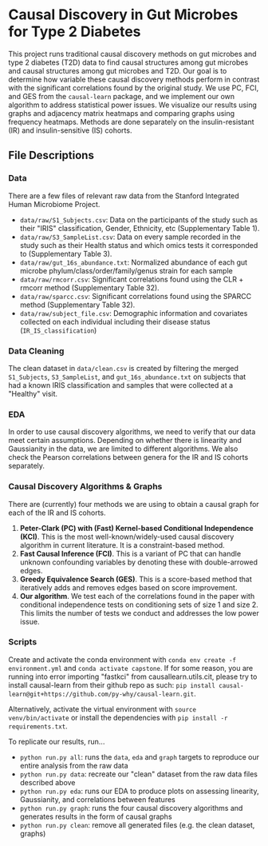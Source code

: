 # Causal Discovery in Gut Microbes for Type 2 Diabetes

This project runs traditional causal discovery methods on gut microbes and type 2 diabetes (T2D) data to find causal structures among gut microbes and causal structures among gut microbes and T2D. Our goal is to determine how variable these causal discovery methods perform in contrast with the significant correlations found by the original study. We use PC, FCI, and GES from the `causal-learn` package, and we implement our own algorithm to address statistical power issues. We visualize our results using graphs and adjacency matrix heatmaps and comparing graphs using frequency heatmaps. Methods are done separately on the insulin-resistant (IR) and insulin-sensitive (IS) cohorts.

## File Descriptions
### Data
There are a few files of relevant raw data from the Stanford Integrated Human Microbiome Project.
- `data/raw/S1_Subjects.csv`: Data on the participants of the study such as their "IRIS" classification, Gender, Ethnicity, etc (Supplementary Table 1). 
- `data/raw/S3_SampleList.csv`: Data on every sample recorded in the study such as their Health status and which omics tests it corresponded to (Supplementary Table 3). 
- `data/raw/gut_16s_abundance.txt`: Normalized abundance of each gut microbe phylum/class/order/family/genus strain for each sample
- `data/raw/rmcorr.csv`: Significant correlations found using the CLR + rmcorr method (Supplementary Table 32).
- `data/raw/sparcc.csv`: Significant correlations found using the SPARCC method (Supplementary Table 32).
- `data/raw/subject_file.csv`: Demographic information and covariates collected on each individual including their disease status (`IR_IS_classification`)

### Data Cleaning
The clean dataset in `data/clean.csv` is created by filtering the merged `S1_Subjects`, `S3_SampleList`, and `gut_16s_abundance.txt` on subjects that had a known IRIS classification and samples that were collected at a "Healthy" visit.

### EDA
In order to use causal discovery algorithms, we need to verify that our data meet certain assumptions. Depending on whether there is linearity and Gaussianity in the data, we are limited to different algorithms. We also check the Pearson correlations between genera for the IR and IS cohorts separately. 

### Causal Discovery Algorithms & Graphs
There are (currently) four methods we are using to obtain a causal graph for each of the IR and IS cohorts.
1. **Peter-Clark (PC) with (Fast) Kernel-based Conditional Independence (KCI)**. This is the most well-known/widely-used causal discovery algorithm in current literature. It is a constraint-based method.
2. **Fast Causal Inference (FCI)**. This is a variant of PC that can handle unknown confounding variables by denoting these with double-arrowed edges. 
3. **Greedy Equivalence Search (GES)**. This is a score-based method that iteratively adds and removes edges based on score improvement.
4. **Our algorithm**. We test each of the correlations found in the paper with conditional independence tests on conditioning sets of size 1 and size 2. This limits the number of tests we conduct and addresses the low power issue.

### Scripts
Create and activate the conda environment with `conda env create -f environment.yml` and `conda activate capstone`. If for some reason, you are running into error importing "fastkci" from causallearn.utils.cit, please try to install causal-learn from their github repo as such: `pip install causal-learn@git+https://github.com/py-why/causal-learn.git`. 

Alternatively, activate the virtual environment with `source venv/bin/activate` or install the dependencies with `pip install -r requirements.txt`. 

To replicate our results, run...
- `python run.py all`: runs the `data`, `eda` and `graph` targets to reproduce our entire analysis from the raw data
- `python run.py data`: recreate our "clean" dataset from the raw data files described above
- `python run.py eda`: runs our EDA to produce plots on assessing linearity, Gaussianity, and correlations between features
- `python run.py graph`: runs the four causal discovery algorithms and generates results in the form of causal graphs
- `python run.py clean`: remove all generated files (e.g. the clean dataset, graphs)